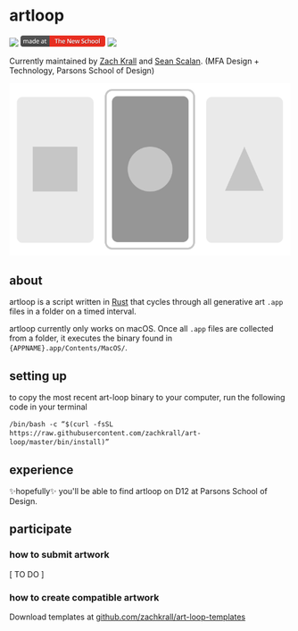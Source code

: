 # artloop

<a href='http://www.recurse.com' title='Made with love at the Recurse Center'><img src='https://cloud.githubusercontent.com/assets/2883345/11325206/336ea5f4-9150-11e5-9e90-d86ad31993d8.png' height='20px'/></a> <a href='http://newschool.edu' title='Made with love at The New School'><img src='./images/the-new-school.png' height='20px'/></a> <a href="https://travis-ci.org/zachkrall/art-loop" title="Travis CI Build"><img src="https://api.travis-ci.org/zachkrall/art-loop.png" height="20px"/></a>

Currently maintained by [Zach Krall](https://github.com/zachkrall) and
[Sean Scalan](https://github.com/skiprox). (MFA Design + Technology,
Parsons School of Design)

<img src="./images/diagram.png"/>

## about

artloop is a script written in [Rust](https://rust-lang.org) that
cycles through all generative art `.app` files in a folder on a timed
interval.

artloop currently only works on macOS. Once all `.app` files are
collected from a folder, it executes the binary found in
`{APPNAME}.app/Contents/MacOS/`.

## setting up

to copy the most recent art-loop binary to your computer, run the
following code in your terminal
```shell
/bin/bash -c “$(curl -fsSL https://raw.githubusercontent.com/zachkrall/art-loop/master/bin/install)”
```

## experience

✨hopefully✨ you'll be able to find artloop on D12 at Parsons School
of Design.

## participate

### how to submit artwork

[ TO DO ]

### how to create compatible artwork

Download templates at [github.com/zachkrall/art-loop-templates](https://github.com/zachkrall/art-loop-templates)
